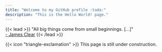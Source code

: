 ```yaml
---
title: "Welcome to my GitHub profile :tada:"
description: "This is the Hello World! page."
---
```


{{< lead >}}
"All big things come from small beginnings. [...]"<br>
[- James Clear](https://jamesclear.com/quote/atomic-habits)
{{< /lead >}}

<div class="flex px-4 py-2 mb-8 text-base rounded-md bg-primary-100 dark:bg-primary-900">
  <span class="flex items-center pe-3 text-primary-400">
    {{< icon "triangle-exclamation" >}}
  </span>
  <span class="flex items-center justify-between grow dark:text-neutral-300">
    <span class="prose dark:prose-invert">This page is still under construction.</span>
  </span>
</div>